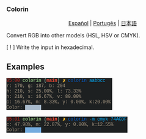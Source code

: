 ### Colorin

<p align="center">
	<a href="readmes/README-es.md">Español</a> |
	<a href="readmes/README-pt.md">Portugês</a> |
	<a href="readmes/README-jp.md">日本語</a>
</p>

Convert RGB into other models (HSL, HSV or CMYK).

[ ! ] Write the input in hexadecimal.

## Examples

![normal](imgs/normal.png)

![cmyk](imgs/cmyk.png)
